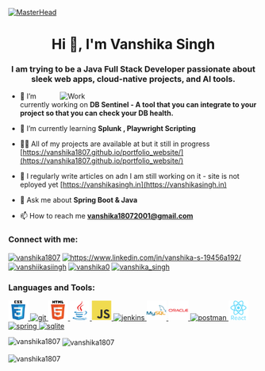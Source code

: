 [![MasterHead](https://media4.giphy.com/headers/GitHub/w8ZJLtJbmuph.gif)]( https://vanshikasingh.in)
<h1 align="center">Hi 👋, I'm Vanshika Singh</h1>
<h3 align="center">I am trying to be a Java Full Stack Developer passionate about sleek web apps, cloud-native projects, and AI tools.</h3>
<img align="right" alt="Work" width="400" src="https://cdn.dribbble.com/userupload/21247777/file/original-adca76f3e0ad6865a92cefa9d5d793ff.gif">

- 🔭 I’m currently working on **DB Sentinel - A tool that you can integrate to your project so that you can check your DB health.**

- 🌱 I’m currently learning **Splunk , Playwright Scripting**

- 👨‍💻 All of my projects are available at but it still in progress [https://vanshika1807.github.io/portfolio_website/](https://vanshika1807.github.io/portfolio_website/)

- 📝 I regularly write articles on adn I am still working on it - site is not eployed yet [https://vanshikasingh.in](https://vanshikasingh.in)

- 💬 Ask me about **Spring Boot & Java**

- 📫 How to reach me **vanshika18072001@gmail.com**

<h3 align="left">Connect with me:</h3>
<p align="left">
<a href="https://dev.to/vanshika1807" target="blank"><img align="center" src="https://raw.githubusercontent.com/rahuldkjain/github-profile-readme-generator/master/src/images/icons/Social/devto.svg" alt="vanshika1807" height="30" width="40" /></a>
<a href="https://linkedin.com/in/https://www.linkedin.com/in/vanshika-s-19456a192/" target="blank"><img align="center" src="https://raw.githubusercontent.com/rahuldkjain/github-profile-readme-generator/master/src/images/icons/Social/linked-in-alt.svg" alt="https://www.linkedin.com/in/vanshika-s-19456a192/" height="30" width="40" /></a>
<a href="https://instagram.com/vanshiikasiingh" target="blank"><img align="center" src="https://raw.githubusercontent.com/rahuldkjain/github-profile-readme-generator/master/src/images/icons/Social/instagram.svg" alt="vanshiikasiingh" height="30" width="40" /></a>
<a href="https://www.codechef.com/users/vanshika0" target="blank"><img align="center" src="https://cdn.jsdelivr.net/npm/simple-icons@3.1.0/icons/codechef.svg" alt="vanshika0" height="30" width="40" /></a>
<a href="https://www.leetcode.com/vanshika_singh" target="blank"><img align="center" src="https://raw.githubusercontent.com/rahuldkjain/github-profile-readme-generator/master/src/images/icons/Social/leet-code.svg" alt="vanshika_singh" height="30" width="40" /></a>
</p>

<h3 align="left">Languages and Tools:</h3>
<a href="https://www.w3schools.com/css/" target="_blank" rel="noreferrer"> <img src="https://raw.githubusercontent.com/devicons/devicon/master/icons/css3/css3-original-wordmark.svg" alt="css3" width="40" height="40"/> </a> <a href="https://git-scm.com/" target="_blank" rel="noreferrer"> <img src="https://www.vectorlogo.zone/logos/git-scm/git-scm-icon.svg" alt="git" width="40" height="40"/> </a> <a href="https://www.w3.org/html/" target="_blank" rel="noreferrer"> <img src="https://raw.githubusercontent.com/devicons/devicon/master/icons/html5/html5-original-wordmark.svg" alt="html5" width="40" height="40"/> </a> <a href="https://www.java.com" target="_blank" rel="noreferrer"> <img src="https://raw.githubusercontent.com/devicons/devicon/master/icons/java/java-original.svg" alt="java" width="40" height="40"/> </a> <a href="https://developer.mozilla.org/en-US/docs/Web/JavaScript" target="_blank" rel="noreferrer"> <img src="https://raw.githubusercontent.com/devicons/devicon/master/icons/javascript/javascript-original.svg" alt="javascript" width="40" height="40"/> </a> <a href="https://www.jenkins.io" target="_blank" rel="noreferrer"> <img src="https://www.vectorlogo.zone/logos/jenkins/jenkins-icon.svg" alt="jenkins" width="40" height="40"/> </a> <a href="https://www.mysql.com/" target="_blank" rel="noreferrer"> <img src="https://raw.githubusercontent.com/devicons/devicon/master/icons/mysql/mysql-original-wordmark.svg" alt="mysql" width="40" height="40"/> </a> <a href="https://www.oracle.com/" target="_blank" rel="noreferrer"> <img src="https://raw.githubusercontent.com/devicons/devicon/master/icons/oracle/oracle-original.svg" alt="oracle" width="40" height="40"/> </a> <a href="https://postman.com" target="_blank" rel="noreferrer"> <img src="https://www.vectorlogo.zone/logos/getpostman/getpostman-icon.svg" alt="postman" width="40" height="40"/> </a> <a href="https://reactjs.org/" target="_blank" rel="noreferrer"> <img src="https://raw.githubusercontent.com/devicons/devicon/master/icons/react/react-original-wordmark.svg" alt="react" width="40" height="40"/> </a> <a href="https://spring.io/" target="_blank" rel="noreferrer"> <img src="https://www.vectorlogo.zone/logos/springio/springio-icon.svg" alt="spring" width="40" height="40"/> </a> <a href="https://www.sqlite.org/" target="_blank" rel="noreferrer"> <img src="https://www.vectorlogo.zone/logos/sqlite/sqlite-icon.svg" alt="sqlite" width="40" height="40"/> </a> </p>

<p><img align="left" src="https://github-readme-stats.vercel.app/api/top-langs?username=vanshika1807&show_icons=true&locale=en&layout=compact" alt="vanshika1807" /></p>

<p>&nbsp;<img align="center" src="https://github-readme-stats.vercel.app/api?username=vanshika1807&show_icons=true&locale=en" alt="vanshika1807" /></p>

<p><img align="center" src="https://github-readme-streak-stats.herokuapp.com/?user=vanshika1807&" alt="vanshika1807" /></p>
